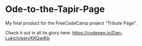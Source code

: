 # Ode-to-the-Tapir-Page

My final product for the FreeCodeCamp project "Tribute Page".

Check it out in all its glory here: https://codepen.io/Dan-Lukich/pen/KKQwjKb 
